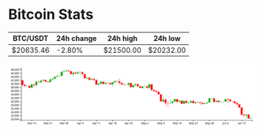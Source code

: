 # Bitcoin Stats

BTC/USDT|24h change|24h high|24h low|
|---|---|---|---|
|$20635.46|-2.80%|$21500.00|$20232.00|

<img src="./chart.svg">
